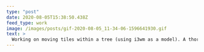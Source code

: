 ```yaml
---
type: "post"
date: 2020-08-05T15:38:50.438Z
feed_type: work
image: /images/posts/gif-2020-08-05_11-34-06-1596641930.gif
text: >
  Working on moving tiles within a tree (using i3wm as a model). A thorny negotiation between the data structure, what _feels_ right, and avoiding a bunch of special-case code.
---
```

